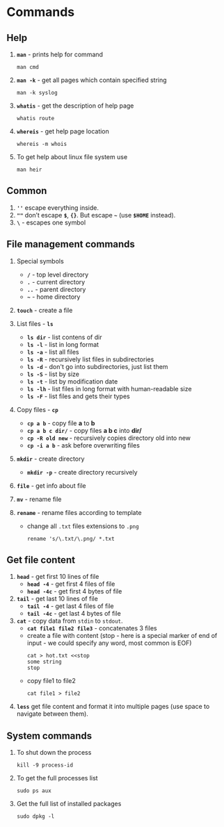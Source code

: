 # Commands

## Help

1. **`man`** - prints help for command

    ```
    man cmd
    ```
1. **`man -k`** - get all pages which contain specified string
    ```
    man -k syslog
    ```
1. **`whatis`** - get the description of help page
    ```
    whatis route
    ```
1. **`whereis`** - get help page location
    ```
    whereis -m whois
    ```
1. To get help about linux file system use
    ```
    man heir
    ```

## Common
1. **`''`** escape everything inside.
1. **`""`** don’t escape **`$`**, **`{}`**. But escape **`~`** (use **`$HOME`** instead).
1. **`\`** - escapes one symbol

## File management commands
1. Special symbols
    * **`/`** - top level directory
    * **`.`** - current directory
    * **`..`** - parent directory
    * **`~`** - home directory

1. **`touch`** - create a file

1. List files - **`ls`**
    * **`ls dir`** - list contens of dir
    * **`ls -l`** - list in long format
    * **`ls -a`** - list all files
    * **`ls -R`** - recursively list files in subdirectories
    * **`ls -d`** - don't go into subdirectories, just list them
    * **`ls -S`** - list by size
    * **`ls -t`** - list by modification date
    * **`ls -lh`** - list files in long format with human-readable size
    * **`ls -F`** - list files and gets their types

1. Copy files - **`cp`**
    * **`cp a b`** - copy file **a** to **b**
    * **`cp a b c dir/`** - copy files **a b c** into **dir/**
    * **`cp -R old new`** - recursively copies directory old into new
    * **`cp -i a b`** - ask before overwriting files

1. **`mkdir`** - create directory
    * **`mkdir -p`** - create directory recursively

1. **`file`** - get info about file

1. **`mv`** - rename file

1. **`rename`** - rename files according to template
    * change all `.txt` files extensions to `.png`
        ```shell
        rename 's/\.txt/\.png/ *.txt
        ```

## Get file content
1. **`head`** - get first 10 lines of file
    * **`head -4`** - get first 4 files of file
    * **`head -4c`** - get first 4 bytes of file
1. **`tail`** - get last 10 lines of file
    * **`tail -4`** - get last 4 files of file
    * **`tail -4c`** - get last 4 bytes of file
1. **`cat`** - copy data from `stdin` to `stdout`.
    * **`cat file1 file2 file3`** - concatenates 3 files
    * create a file with content (stop - here is a special marker of end of input - we could specify any word, most common is EOF)
        ```shell
        cat > hot.txt <<stop
        some string
        stop
        ```
    * copy file1 to file2
        ```shell
        cat file1 > file2
        ```
1. **`less`** get file content and format it into multiple pages (use space to navigate between them).

## System commands

1. To shut down the process

    ```shell
    kill -9 process-id
    ```

1. To get the full processes list

    ```shell
    sudo ps aux
    ```

1. Get the full list of installed packages

    ```shell
    sudo dpkg -l
    ```
